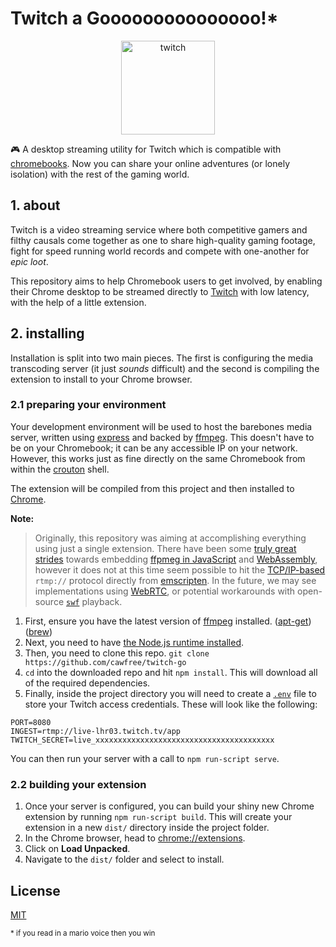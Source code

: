 # Twitch a Gooooooooooooooo!*

<p align="center">
  <a href="https://twitch.com">
    <img style="height:150px;" src="https://blog.twitch.tv/assets/uploads/generic-email-header-1.jpg" alt="twitch"/>
  </a>
</p>

🎮 A desktop streaming utility for Twitch which is compatible with [chromebooks](https://www.google.com/intl/en_uk/chromebook/shop/?gclid=Cj0KCQjwybD0BRDyARIsACyS8muo3qfeKIJWHwOoFbmLGwCfeMXNERYLXMupIJj7iA9Y2lbPjjP-ndUaAsDjEALw_wcB&gclsrc=aw.ds). Now you can share your online adventures (or lonely isolation) with the rest of the gaming world.

## 1. about

Twitch is a video streaming service where both competitive gamers and filthy causals come together as one to share high-quality gaming footage, fight for speed running world records and compete with one-another for _epic loot_.

This repository aims to help Chromebook users to get involved, by enabling their Chrome desktop to be streamed directly to [Twitch]() with low latency, with the help of a little extension.

## 2. installing

Installation is split into two main pieces. The first is configuring the media transcoding server (it just _sounds_ difficult) and the second is compiling the extension to install to your Chrome browser.

### 2.1 preparing your environment

Your development environment will be used to host the barebones media server, written using [express]() and backed by [ffmpeg](). This doesn't have to be on your Chromebook; it can be any accessible IP on your network. However, this works just as fine directly on the same Chromebook from within the [crouton]() shell.

The extension will be compiled from this project and then installed to [Chrome]().

**Note:**

> Originally, this repository was aiming at accomplishing everything using just a single extension. There have been some [truly great strides]() towards embedding [ffpmeg in JavaScript]() and [WebAssembly](), however it does not at this time seem possible to hit the [TCP/IP-based]() `rtmp://` protocol directly from [emscripten](). In the future, we may see implementations using [WebRTC](), or potential workarounds with open-source [`swf`]() playback.

  1. First, ensure you have the latest version of [ffmpeg]() installed.
     ([apt-get](https://tecadmin.net/install-ffmpeg-on-linux/)) ([brew](https://formulae.brew.sh/formula/ffmpeg))
  2. Next, you need to have [the Node.js runtime installed](https://nodejs.org/en/download/).
  3. Then, you need to clone this repo.
     `git clone https://github.com/cawfree/twitch-go`
  4. `cd` into the downloaded repo and hit `npm install`. This will download all of the required dependencies.
  5. Finally, inside the project directory you will need to create a [`.env`]() file to store your Twitch access credentials. These will look like the following:

```env
PORT=8080
INGEST=rtmp://live-lhr03.twitch.tv/app
TWITCH_SECRET=live_xxxxxxxxxxxxxxxxxxxxxxxxxxxxxxxxxxxxxxxx
```

You can then run your server with a call to `npm run-script serve`. 

### 2.2 building  your extension

  1. Once your server is configured, you can build your shiny new Chrome extension by running `npm run-script build`. This will create your extension in a new `dist/` directory inside the project folder.
  2. In the Chrome browser, head to [chrome://extensions](chrome://extensions).
  3. Click on **Load Unpacked**.
  4. Navigate to the `dist/` folder and select to install.

## License
[MIT](https://opensource.org/licenses/MIT)

<sub>
* if you read in a mario voice then you win
</sub>
